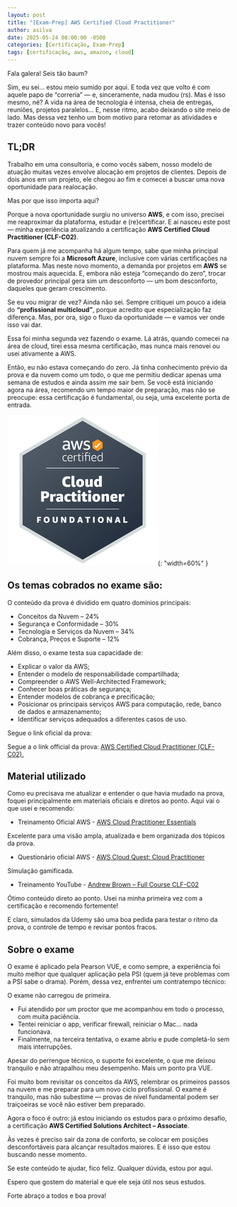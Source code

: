 ```yaml
---
layout: post
title: "[Exam-Prep] AWS Certified Cloud Practitioner"
author: asilva
date: 2025-05-24 08:00:00 -0500
categories: [Certificação, Exam-Prep]
tags: [certificação, aws, amazon, cloud]
---
```


Fala galera! Seis tão baum?

Sim, eu sei... estou meio sumido por aqui. E toda vez que volto é com aquele papo de “correria” — e, sinceramente, nada mudou (rs). Mas é isso mesmo, né? A vida na área de tecnologia é intensa, cheia de entregas, reuniões, projetos paralelos... E, nesse ritmo, acabo deixando o site meio de lado. Mas dessa vez tenho um bom motivo para retomar as atividades e trazer conteúdo novo para vocês!

## **TL;DR**

Trabalho em uma consultoria, e como vocês sabem, nosso modelo de atuação muitas vezes envolve alocação em projetos de clientes. Depois de dois anos em um projeto, ele chegou ao fim e comecei a buscar uma nova oportunidade para realocação.

Mas por que isso importa aqui?

Porque a nova oportunidade surgiu no universo **AWS**, e com isso, precisei me reaproximar da plataforma, estudar e (re)certificar. E aí nasceu este post — minha experiência atualizando a certificação **AWS Certified Cloud Practitioner (CLF-C02)**.

Para quem já me acompanha há algum tempo, sabe que minha principal nuvem sempre foi a **Microsoft Azure**, inclusive com várias certificações na plataforma. Mas neste novo momento, a demanda por projetos em **AWS** se mostrou mais aquecida. E, embora não esteja “começando do zero”, trocar de provedor principal gera sim um desconforto — um bom desconforto, daqueles que geram crescimento.

Se eu vou migrar de vez? Ainda não sei. Sempre critiquei um pouco a ideia do **“profissional multicloud”**, porque acredito que especialização faz diferença. Mas, por ora, sigo o fluxo da oportunidade — e vamos ver onde isso vai dar.

Essa foi minha segunda vez fazendo o exame. Lá atrás, quando comecei na área de cloud, tirei essa mesma certificação, mas nunca mais renovei ou usei ativamente a AWS.

Então, eu não estava começando do zero. Já tinha conhecimento prévio da prova e da nuvem como um todo, o que me permitiu dedicar apenas uma semana de estudos e ainda assim me sair bem. Se você está iniciando agora na área, recomendo um tempo maior de preparação, mas não se preocupe: essa certificação é fundamental, ou seja, uma excelente porta de entrada.

![](/assets/img/112/practitioner01.png){: "width=60%" }

## **Os temas cobrados no exame são:**

O conteúdo da prova é dividido em quatro domínios principais:

- Conceitos da Nuvem – 24%
- Segurança e Conformidade – 30%
- Tecnologia e Serviços da Nuvem – 34%
- Cobrança, Preços e Suporte – 12%

Além disso, o exame testa sua capacidade de:

- Explicar o valor da AWS;
- Entender o modelo de responsabilidade compartilhada;
- Compreender o AWS Well-Architected Framework;
- Conhecer boas práticas de segurança;
- Entender modelos de cobrança e precificação;
- Posicionar os principais serviços AWS para computação, rede, banco de dados e armazenamento;
- Identificar serviços adequados a diferentes casos de uso.

Segue o link oficial da prova: 

Segue a o link official da prova: <a href="https://aws.amazon.com/pt/certification/certified-cloud-practitioner" target="_blank">AWS Certified Cloud Practitioner (CLF-C02).</a>

## **Material utilizado**

Como eu precisava me atualizar e entender o que havia mudado na prova, foquei principalmente em materiais oficiais e diretos ao ponto. Aqui vai o que usei e recomendo:

- Treinamento Oficial AWS - <a href="https://explore.skillbuilder.aws/learn/courses/134/aws-cloud-practitioner-essentials" target="_blank"> AWS Cloud Practitioner Essentials</a>

Excelente para uma visão ampla, atualizada e bem organizada dos tópicos da prova.

- Questionário oficial AWS - <a href="https://explore.skillbuilder.aws/learn/courses/11458/aws-cloud-quest-cloud-practitioner" target="_blank"> AWS Cloud Quest: Cloud Practitioner</a>

Simulação gamificada.

- Treinamento YouTube - <a href="https://explore.skillbuilder.aws/learn/courses/134/aws-cloud-practitioner-essentials" target="_blank"> Andrew Brown – Full Course CLF-C02</a>

Ótimo conteúdo direto ao ponto. Usei na minha primeira vez com a certificação e recomendo fortemente!

E claro, simulados da Udemy são uma boa pedida para testar o ritmo da prova, o controle de tempo e revisar pontos fracos.

## **Sobre o exame**

O exame é aplicado pela Pearson VUE, e como sempre, a experiência foi muito melhor que qualquer aplicação pela PSI (quem já teve problemas com a PSI sabe o drama). Porém, dessa vez, enfrentei um contratempo técnico:

O exame não carregou de primeira.

- Fui atendido por um proctor que me acompanhou em todo o processo, com muita paciência.
- Tentei reiniciar o app, verificar firewall, reiniciar o Mac... nada funcionava.
- Finalmente, na terceira tentativa, o exame abriu e pude completá-lo sem mais interrupções.

Apesar do perrengue técnico, o suporte foi excelente, o que me deixou tranquilo e não atrapalhou meu desempenho. Mais um ponto pra VUE.

Foi muito bom revisitar os conceitos da AWS, relembrar os primeiros passos na nuvem e me preparar para um novo ciclo profissional. O exame é tranquilo, mas não subestime — provas de nível fundamental podem ser traiçoeiras se você não estiver bem preparado.

Agora o foco é outro: já estou iniciando os estudos para o próximo desafio, a certificação **AWS Certified Solutions Architect – Associate**.

Às vezes é preciso sair da zona de conforto, se colocar em posições desconfortáveis para alcançar resultados maiores. E é isso que estou buscando nesse momento.

Se este conteúdo te ajudar, fico feliz. Qualquer dúvida, estou por aqui.

Espero que gostem do material e que ele seja útil nos seus estudos.

Forte abraço a todos e boa prova!
